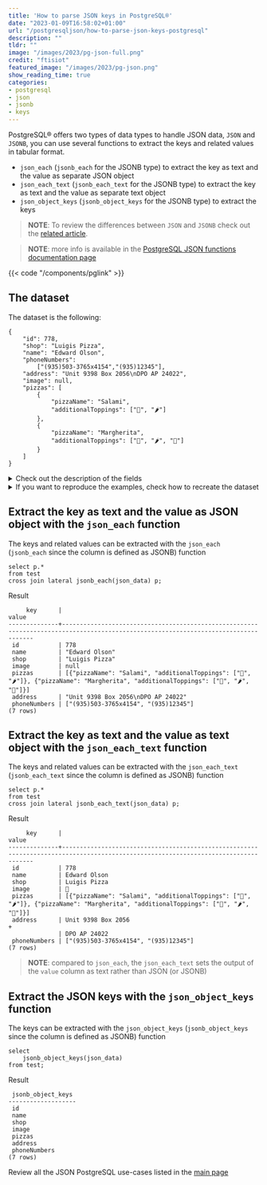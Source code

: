 ```yaml
---
title: 'How to parse JSON keys in PostgreSQL®'
date: "2023-01-09T16:58:02+01:00"
url: "/postgresqljson/how-to-parse-json-keys-postgresql"
description: ""
tldr: ""
image: "/images/2023/pg-json-full.png"
credit: "ftisiot"
featured_image: "/images/2023/pg-json.png"
show_reading_time: true
categories:
- postgresql
- json
- jsonb
- keys
---
```


PostgreSQL® offers two types of data types to handle JSON data, `JSON` and `JSONB`, you can use several functions to extract the keys and related values in tabular format.

<!--more-->

* `json_each` (`jsonb_each` for the JSONB type) to extract the key as text and the value as separate JSON object
* `json_each_text` (`jsonb_each_text` for the JSONB type) to extract the key as text and the value as separate text object
* `json_object_keys` (`jsonb_object_keys` for the JSONB type) to extract the keys

> **NOTE**: To review the differences between `JSON` and `JSONB` check out the [related article](/postgresqljson/what-are-the-differences-json-jsonb-postgresql).

> **NOTE**: more info is available in the [PostgreSQL JSON functions documentation page](https://www.postgresql.org/docs/current/functions-json.html)

{{< code "/components/pglink" >}}

## The dataset

The dataset is the following:

```
{
    "id": 778,
    "shop": "Luigis Pizza",
    "name": "Edward Olson",
    "phoneNumbers":
        ["(935)503-3765x4154","(935)12345"],
    "address": "Unit 9398 Box 2056\nDPO AP 24022",
    "image": null,
    "pizzas": [
        {
            "pizzaName": "Salami",
            "additionalToppings": ["🥓", "🌶️"]
        },
        {
            "pizzaName": "Margherita",
            "additionalToppings": ["🍌", "🌶️", "🍍"]
        }
    ]
}
```

<details>
  <summary>Check out the description of the fields</summary>
The following examples use a pizza order dataset with an order having:

* `id`: 778
* `shop`: "Luigis Pizza"
* `name`: "Edward Olson"
* `phoneNumbers`:["(935)503-3765x4154","(935)12345"]
* `address`: "Unit 9398 Box 2056\nDPO AP 24022"
* `image`: null
* and two pizzas contained in the `pizzas` item:

```
[
    {
        "pizzaName": "Salami",
        "additionalToppings": ["🥓", "🌶️"]
    },
    {
        "pizzaName": "Margherita",
        "additionalToppings": ["🍌", "🌶️", "🍍"]
    }
]
```
</details>
<details>
  <summary>If you want to reproduce the examples, check how to recreate the dataset</summary>

It can be recreated with the following script:

```
create table test(id serial, json_data jsonb);

insert into test(json_data) values (
'{
    "id": 778,
    "shop": "Luigis Pizza",
    "name": "Edward Olson",
    "phoneNumbers":
        ["(935)503-3765x4154","(935)12345"],
    "address": "Unit 9398 Box 2056\nDPO AP 24022",
    "image": null,
    "pizzas": [
        {
            "pizzaName": "Salami",
            "additionalToppings": ["🥓", "🌶️"]
        },
        {
            "pizzaName": "Margherita",
            "additionalToppings": ["🍌", "🌶️", "🍍"]
        }
    ]
}');
```

</details>

## Extract the key as text and the value as JSON object with the `json_each` function

The keys and related values can be extracted with the `json_each` (`jsonb_each` since the column is defined as JSONB) function

```
select p.*
from test 
cross join lateral jsonb_each(json_data) p;
```

Result

```
     key      |                                                               value
--------------+------------------------------------------------------------------------------------------------------------------------------------
 id           | 778
 name         | "Edward Olson"
 shop         | "Luigis Pizza"
 image        | null
 pizzas       | [{"pizzaName": "Salami", "additionalToppings": ["🥓", "🌶️"]}, {"pizzaName": "Margherita", "additionalToppings": ["🍌", "🌶️", "🍍"]}]
 address      | "Unit 9398 Box 2056\nDPO AP 24022"
 phoneNumbers | ["(935)503-3765x4154", "(935)12345"]
(7 rows)
```

## Extract the key as text and the value as text object with the `json_each_text` function

The keys and related values can be extracted with the `json_each_text` (`jsonb_each_text` since the column is defined as JSONB) function

```
select p.*
from test 
cross join lateral jsonb_each_text(json_data) p;
```

Result

```
     key      |                                                               value
--------------+------------------------------------------------------------------------------------------------------------------------------------
 id           | 778
 name         | Edward Olson
 shop         | Luigis Pizza
 image        | 👻
 pizzas       | [{"pizzaName": "Salami", "additionalToppings": ["🥓", "🌶️"]}, {"pizzaName": "Margherita", "additionalToppings": ["🍌", "🌶️", "🍍"]}]
 address      | Unit 9398 Box 2056                                                                                                                +
              | DPO AP 24022
 phoneNumbers | ["(935)503-3765x4154", "(935)12345"]
(7 rows)
```

> **NOTE**: compared to `json_each`, the `json_each_text` sets the output of the `value` column as text rather than JSON (or JSONB)

## Extract the JSON keys with the `json_object_keys` function

The keys can be extracted with the `json_object_keys` (`jsonb_object_keys` since the column is defined as JSONB) function

```
select 
    jsonb_object_keys(json_data) 
from test;
```

Result

```
 jsonb_object_keys
-------------------
 id
 name
 shop
 image
 pizzas
 address
 phoneNumbers
(7 rows)
```

Review all the JSON PostgreSQL use-cases listed in the [main page](/postgresqljson/main)